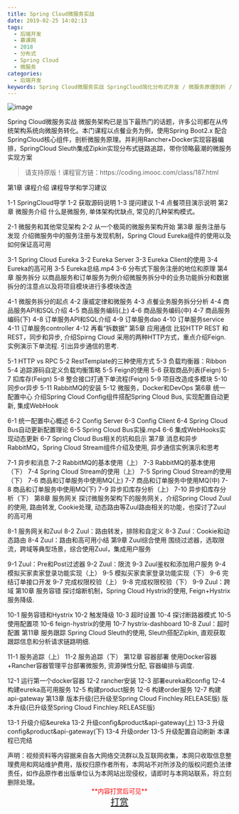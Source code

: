 ```yaml
---
title: Spring Cloud微服务实战
date: 2019-02-25 14:02:13
tags:
  - 后端开发
  - 慕课网
  - 2018
  - 分布式
  - Spring Cloud
  - 微服务
categories:
  - 后端开发
keywords: Spring Cloud微服务实战 SpringCloud简化分布式开发 / 微服务原理剖析 / 容器编排 / 链路追踪
---
```

![image](//szimg.mukewang.com/5a9ca4e80001786305400300-360-202.jpg)

Spring Cloud微服务实战
微服务架构已是当下最热门的话题，许多公司都在从传统架构系统向微服务转化。本门课程以点餐业务为例，使用Spring Boot2.x 配合SpringCloud核心组件，剖析微服务原理。并利用Rancher+Docker实现容器编排，SpringCloud Sleuth集成Zipkin实现分布式链路追踪，带你领略最潮的微服务实现方案

<!-- more -->
<blockquote class="blockquote-center">
请支持原版！课程官方链：https://coding.imooc.com/class/187.html</blockquote>
</blockquote>
第1章 课程介绍
课程导学和学习建议

1-1 SpringCloud导学
1-2 获取源码说明
1-3 提问建议
1-4 点餐项目演示说明
第2章 微服务介绍
什么是微服务, 单体架构优缺点, 常见的几种架构模式。

2-1 微服务和其他常见架构
2-2 从一个极简的微服务架构开始
第3章 服务注册与发现
介绍微服务中的服务注册与发现机制，Spring Cloud Eureka组件的使用以及如何保证高可用

3-1 Spring Cloud Eureka
3-2 Eureka Server
3-3 Eureka Client的使用
3-4 Eureka的高可用
3-5 Eureka总结.mp4
3-6 分布式下服务注册的地位和原理
第4章 服务拆分
以商品服务和订单服务为例介绍微服务拆分中的业务功能拆分和数据拆分的注意点以及将项目模块进行多模块改造

4-1 微服务拆分的起点
4-2 康威定律和微服务
4-3 点餐业务服务拆分分析
4-4 商品服务API和SQL介绍
4-5 商品服务编码(上)
4-6 商品服务编码(中)
4-7 商品服务编码(下)
4-8 订单服务API和SQL介绍
4-9 订单服务dao
4-10 订单服务service
4-11 订单服务controller
4-12 再看“拆数据”
第5章 应用通信
比较HTTP REST 和 REST，同步和异步, 介绍Spirng Cloud 采用的两种HTTP方式，重点介绍Feign. 实例演示下单流程. 引出异步通信的思考.

5-1 HTTP vs RPC
5-2 RestTemplate的三种使用方式
5-3 负载均衡器：Ribbon
5-4 追踪源码自定义负载均衡策略
5-5 Feign的使用
5-6 获取商品列表(Feign)
5-7 扣库存(Feign)
5-8 整合接口打通下单流程(Feign)
5-9 项目改造成多模块
5-10 同步or异步
5-11 RabbitMQ的安装
5-12 微服务，Docker和DevOps
第6章 统一配置中心
介绍Spring Cloud Config组件搭配Spring Cloud Bus, 实现配置自动更新, 集成WebHook

6-1 统一配置中心概述
6-2 Config Server
6-3 Config Client
6-4 Spring Cloud Bus自动更新配置理论
6-5 Spring Cloud Bus实操.mp4
6-6 集成WebHooks实现动态更新
6-7 Spring Cloud Bus相关的坑和启示
第7章 消息和异步
RabbitMQ，Spring Cloud Stream组件介绍及使用, 异步通信实例演示和思考

7-1 异步和消息
7-2 RabbitMQ的基本使用（上）
7-3 RabbitMQ的基本使用（下）
7-4 Spring Cloud Stream的使用（上）
7-5 Spring Cloud Stream的使用（下）
7-6 商品和订单服务中使用MQ(上)
7-7 商品和订单服务中使用MQ(中)
7-8 商品和订单服务中使用MQ(下)
7-9 异步扣库存分析（上）
7-10 异步扣库存分析（下）
第8章 服务网关
探讨微服务架构下的服务网关，介绍Spring Cloud Zuul的使用, 路由转发, Cookie处理, 动态路由等Zuul路由相关的功能，也探讨了Zuul的高可用

8-1 服务网关和Zuul
8-2 Zuul：路由转发，排除和自定义
8-3 Zuul：Cookie和动态路由
8-4 Zuul：路由和高可用小结
第9章 Zuul综合使用
围绕过滤器，选取限流，跨域等典型场景，综合使用Zuul，集成用户服务

9-1 Zuul：Pre和Post过滤器
9-2 Zuul：限流
9-3 Zuul鉴权和添加用户服务
9-4 模拟买家卖家登录功能实现（上）
9-5 模拟买家卖家登录功能实现（下）
9-6 完结订单接口开发
9-7 完成权限校验（上）
9-8 完成权限校验（下）
9-9 Zuul：跨域
第10章 服务容错
探讨熔断机制，Spring Cloud Hystrix的使用, Feign+Hystrix服务降级.

10-1 服务容错和Hystrix
10-2 触发降级
10-3 超时设置
10-4 探讨断路器模式
10-5 使用配置项
10-6 feign-hystrix的使用
10-7 hystrix-dashboard
10-8 Zuul：超时配置
第11章 服务跟踪
Spring Cloud Sleuth的使用, Sleuth搭配Zipkin, 直观获取跟踪信息和分析请求链路明细.

11-1 服务追踪（上）
11-2 服务追踪（下）
第12章 容器部署
使用Docker容器+Rancher容器管理平台部署微服务, 资源弹性分配, 容器编排与调度.

12-1 运行第一个docker容器
12-2 rancher安装
12-3 部署eureka和config
12-4 构建eureka高可用服务
12-5 构建product服务
12-6 构建order服务
12-7 构建api-gateway
第13章 版本升级(已升级至Spring Cloud Finchley.RELEASE版)
版本升级(已升级至Spring Cloud Finchley.RELEASE版)

13-1 升级介绍&eureka
13-2 升级config&product&api-gateway(上)
13-3 升级config&product&api-gateway(下)
13-4 升级order
13-5 升级配置自动刷新
本课程已完结

<div class="post-copyright">
    <div class="post-copyright__author">
      <span class="post-copyright-meta">声明：视频资料等内容据来自各大网络交流群以及互联网收集，本网只收取信息整理费用和网站维护费用，版权归原作者所有，本网站不对所涉及的版权问题负法律责任，如作品原作者出版单位认为本网站出现侵权，请即时与本网站联系，将立刻删除处理。 </span>
      <span style="color: red;display: block;text-align: center;">**内容打赏后可见**</span> 
      <span style="color:red;display: block;text-align: center;font-size: 20px;"><a href="http://t.cn/EfozHMG">打赏</a></span>
    </div>
</div>
            
